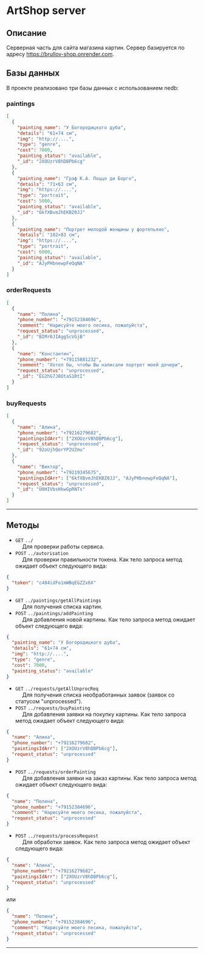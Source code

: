 # ArtShop server

## Описание

Серверная часть для сайта магазина картин. Сервер базируется по адресу <https://brullov-shop.onrender.com>. <br>

## Базы данных

В проекте реализовано три базы данных с использованием nedb: <br>

### paintings

```json
[
  {
    "painting_name": "У Богородицкого дуба",
    "details": "61×74 см",
    "img": "http://....",
    "type": "genre",
    "cost": 7000,
    "painting_status": "available",
    "_id": "2XOUzrV8hDBPb6cg"
  },
  {
    "painting_name": "Граф К.А. Поццо ди Борго",
    "details": "71×63 см",
    "img": "https://....",
    "type": "portrait",
    "cost": 5000,
    "painting_status": "available",
    "_id": "6kfXBvmJhEKBZ0JJ"
  },
  {
    "painting_name": "Портрет молодой женщины у фортепьяно",
    "details": "102×83 см",
    "img": "https://....",
    "type": "portrait",
    "cost": 6000,
    "painting_status": "available",
    "_id": "AJyPHbnewpFeQqNA"
  }
]
```

### orderRequests

```json
[
  {
    "name": "Полина",
    "phone_number": "+79152384696",
    "comment": "Нарисуйте моего песика, пожалуйста",
    "request_status": "unprocessed",
    "_id": "BIMr0JIAgg5cVGjB"
  },
  {
    "name": "Константин",
    "phone_number": "+79115881232",
    "comment": "Хотел бы, чтобы Вы написали портрет моей дочери",
    "request_status": "unprocessed",
    "_id": "EG2hG7J8OtaS1RtI"
  }
]
```

### buyRequests

```json
[
  {
    "name": "Алина",
    "phone_number": "+79216279682",
    "paintingsIdArr": ["2XOUzrV8hDBPb6cg"],
    "request_status": "unprocessed",
    "_id": "92oUjhQorYP2U2mu"
  },
  {
    "name": "Виктор",
    "phone_number": "+79219345675",
    "paintingsIdArr": ["6kfXBvmJhEKBZ0JJ", "AJyPHbnewpFeQqNA"],
    "request_status": "unprocessed",
    "_id": "U0HIVbsHkwGpRNTs"
  }
]
```

---

## Методы

- `GET` `../`
  <br>&emsp; Для проверки работы сервиса.
- `POST` `../autorisation`
  <br>&emsp; Для проверки правильности токена.
  Как тело запроса метод ожидает объект следующего вида: <br>

```json
{
  "token": "c484idFo1mWBqEGZZx6X"
}
```

- `GET` `../paintings/getAllPaintings`
  <br>&emsp; Для получения списка картин.
- `POST` `../paintings/addPainting`
  <br>&emsp; Для добавления новой картины.
  Как тело запроса метод ожидает объект следующего вида: <br>

```json
{
  "painting_name": "У Богородицкого дуба",
  "details": "61×74 см",
  "img": "http://....",
  "type": "genre",
  "cost": 7000,
  "painting_status": "available"
}
```

- `GET` `../requests/getAllUnprocReq`
  <br>&emsp; Для получения списка необработанных заявок (заявок со статусом "unprocessed").<br>
- `POST` `../requests/buyPainting`
  <br>&emsp; Для добавления заявки на покупку картины.
  Как тело запроса метод ожидает объект следующего вида: <br>

```json
{
  "name": "Алина",
  "phone_number": "+79216279682",
  "paintingsIdArr": ["2XOUzrV8hDBPb6cg"],
  "request_status": "unprocessed"
}
```

- `POST` `../requests/orderPainting`
  <br>&emsp; Для добавления заявки на заказ картины.
  Как тело запроса метод ожидает объект следующего вида: <br>

```json
{
  "name": "Полина",
  "phone_number": "+79152384696",
  "comment": "Нарисуйте моего песика, пожалуйста",
  "request_status": "unprocessed"
}
```

- `POST` `../requests/processRequest`
  <br>&emsp; Для обработки заявок.
  Как тело запроса метод ожидает объект следующего вида: <br>

```json
{
  "name": "Алина",
  "phone_number": "+79216279682",
  "paintingsIdArr": ["2XOUzrV8hDBPb6cg"],
  "request_status": "unprocessed"
}
```

или

```json
{
  "name": "Полина",
  "phone_number": "+79152384696",
  "comment": "Нарисуйте моего песика, пожалуйста",
  "request_status": "unprocessed"
}
```

---

